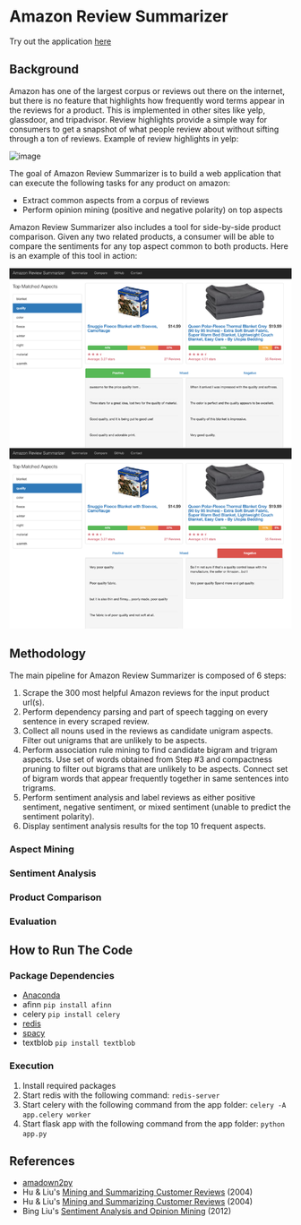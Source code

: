# Amazon Review Summarizer

Try out the application [here](http://52.22.222.234/)

## Background

Amazon has one of the largest corpus or reviews out there on the internet, but there is no feature that highlights how frequently word terms appear in the reviews for a product. This is implemented in other sites like yelp, glassdoor, and tripadvisor. Review highlights provide a simple way for consumers to get a snapshot of what people review about without sifting through a ton of reviews. Example of review highlights in yelp:

![image](https://www.yelpblog.com/wp-content/uploads/2012/12/6a00d83452b44469e2017ee5fe80c9970d.png)

The goal of Amazon Review Summarizer is to build a web application that can execute the following tasks for any product on amazon:
* Extract common aspects from a corpus of reviews
* Perform opinion mining (positive and negative polarity) on top aspects

Amazon Review Summarizer also includes a tool for side-by-side product comparison. Given any two related products, a consumer will be able to compare the sentiments for any top aspect common to both products. Here is an example of this tool in action:

![](app/static/img/ars_example.png)

## Methodology

The main pipeline for Amazon Review Summarizer is composed of 6 steps:
1. Scrape the 300 most helpful Amazon reviews for the input product url(s).
2. Perform dependency parsing and part of speech tagging on every sentence in every scraped review.
3. Collect all nouns used in the reviews as candidate unigram aspects. Filter out unigrams that are unlikely to be aspects.
4. Perform association rule mining to find candidate bigram and trigram aspects. Use set of words obtained from Step #3 and compactness pruning to filter out bigrams that are unlikely to be aspects. Connect set of bigram words that appear frequently together in same sentences into trigrams.
5. Perform sentiment analysis and label reviews as either positive sentiment, negative sentiment, or mixed sentiment (unable to predict the sentiment polarity).
6. Display sentiment analysis results for the top 10 frequent aspects.

### Aspect Mining

### Sentiment Analysis

### Product Comparison

### Evaluation

## How to Run The Code

### Package Dependencies
* [Anaconda](https://docs.continuum.io/anaconda/install)
* afinn ```pip install afinn```
* celery ```pip install celery```
* [redis](https://www.digitalocean.com/community/tutorials/how-to-install-and-use-redis)
* [spacy](https://spacy.io/docs/#getting-started)
* textblob ```pip install textblob```

### Execution
1. Install required packages
2. Start redis with the following command: ```redis-server```
3. Start celery with the following command from the app folder: ```celery -A app.celery worker```
4. Start flask app with the following command from the app folder: ```python app.py```


## References
* [amadown2py](https://github.com/aesuli/amadown2py)
* Hu & Liu's [Mining and Summarizing Customer Reviews](http://users.cis.fiu.edu/~lli003/Sum/KDD/2004/p168-hu.pdf) (2004)
* Hu & Liu's [Mining and Summarizing Customer Reviews](https://www.aaai.org/Papers/AAAI/2004/AAAI04-119.pdf) (2004)
* Bing Liu's [Sentiment Analysis and Opinion Mining](http://www.cs.uic.edu/~liub/FBS/SentimentAnalysis-and-OpinionMining.pdf) (2012)
